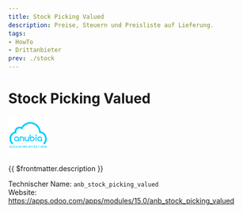 ```yaml
---
title: Stock Picking Valued
description: Preise, Steuern und Preisliste auf Lieferung.
tags:
- HowTo
- Drittanbieter
prev: ./stock
---
```

# Stock Picking Valued
![](attachments/odoo_icons_anubia.png)

{{ $frontmatter.description }}

Technischer Name: `anb_stock_picking_valued`\
Website: <https://apps.odoo.com/apps/modules/15.0/anb_stock_picking_valued>
